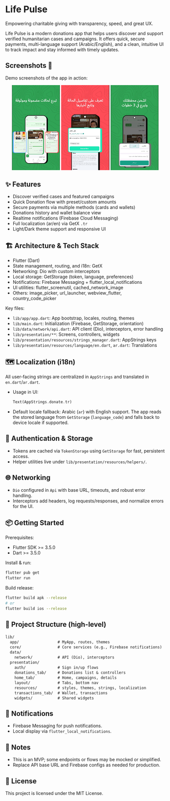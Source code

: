# Life Pulse

Empowering charitable giving with transparency, speed, and great UX.

Life Pulse is a modern donations app that helps users discover and support verified humanitarian cases and campaigns. It offers quick, secure payments, multi-language support (Arabic/English), and a clean, intuitive UI to track impact and stay informed with timely updates.

##  Screenshots 📸

Demo screenshots of the app in action:

<p align="center">
  <img src="https://github.com/Amr-Samy/life-pulse/blob/main/assets/docs/1.jpeg" alt="Home Screen" width="30%">
  <img src="https://github.com/Amr-Samy/life-pulse/blob/main/assets/docs/2.jpeg" alt="Details View" width="30%">
  <img src="https://github.com/Amr-Samy/life-pulse/blob/main/assets/docs/3.jpeg" alt="Quick Donation" width="30%">
</p>

## ✨ Features

- Discover verified cases and featured campaigns
- Quick Donation flow with preset/custom amounts
- Secure payments via multiple methods (cards and wallets)
- Donations history and wallet balance view
- Realtime notifications (Firebase Cloud Messaging)
- Full localization (ar/en) via GetX `.tr`
- Light/Dark theme support and responsive UI

## 🏗 Architecture & Tech Stack

- Flutter (Dart)
- State management, routing, and i18n: GetX
- Networking: Dio with custom interceptors
- Local storage: GetStorage (token, language, preferences)
- Notifications: Firebase Messaging + flutter_local_notifications
- UI utilities: flutter_screenutil, cached_network_image
- Others: image_picker, url_launcher, webview_flutter, country_code_picker

Key files:

- `lib/app/app.dart`: App bootstrap, locales, routing, themes
- `lib/main.dart`: Initialization (Firebase, GetStorage, orientation)
- `lib/data/network/api.dart`: API client (Dio), interceptors, error handling
- `lib/presentation/**`: Screens, controllers, widgets
- `lib/presentation/resources/strings_manager.dart`: AppStrings keys
- `lib/presentation/resources/language/en.dart`, `ar.dart`: Translations

## 🗺 Localization (i18n)

All user-facing strings are centralized in `AppStrings` and translated in `en.dart`/`ar.dart`.

- Usage in UI:
  ```dart
  Text(AppStrings.donate.tr)
  ```
- Default locale fallback: Arabic (`ar`) with English support. The app reads the stored language from `GetStorage` (`language_code`) and falls back to device locale if supported.

## 🔐 Authentication & Storage

- Tokens are cached via `TokenStorage` using `GetStorage` for fast, persistent access.
- Helper utilities live under `lib/presentation/resources/helpers/`.

## 🌐 Networking

- `Dio` configured in `Api` with base URL, timeouts, and robust error handling.
- Interceptors add headers, log requests/responses, and normalize errors for the UI.

## 📦 Getting Started

Prerequisites:

- Flutter SDK >= 3.5.0
- Dart >= 3.5.0

Install & run:

```bash
flutter pub get
flutter run
```

Build release:

```bash
flutter build apk --release
# or
flutter build ios --release
```

## 📁 Project Structure (high-level)

```
lib/
  app/                 # MyApp, routes, themes
  core/                # Core services (e.g., Firebase notifications)
  data/
    network/           # API (Dio), interceptors
  presentation/
    auth/              # Sign in/up flows
    donations_tab/     # Donations list & controllers
    home_tab/          # Home, campaigns, details
    layout/            # Tabs, bottom nav
    resources/         # styles, themes, strings, localization
    transactions_tab/  # Wallet, transactions
    widgets/           # Shared widgets
```

## 🔔 Notifications

- Firebase Messaging for push notifications.
- Local display via `flutter_local_notifications`.

## 🧪 Notes

- This is an MVP; some endpoints or flows may be mocked or simplified.
- Replace API base URL and Firebase configs as needed for production.


## 📄 License

This project is licensed under the MIT License.

